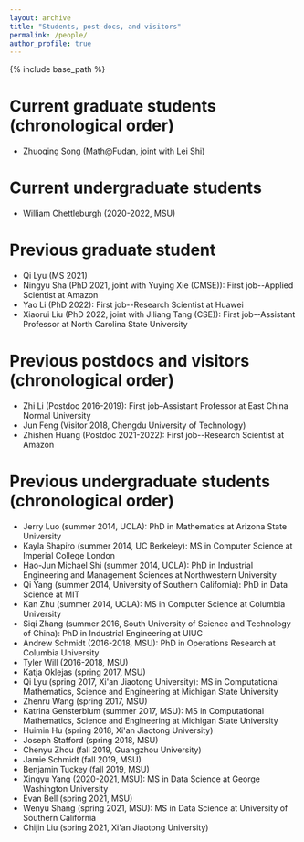 ```yaml
---
layout: archive
title: "Students, post-docs, and visitors"
permalink: /people/
author_profile: true
---
```


{% include base_path %}

Current graduate students (chronological order)
======
* Zhuoqing Song (Math@Fudan, joint with Lei Shi)

Current undergraduate students
=====
* William Chettleburgh (2020-2022, MSU)

Previous graduate student
===== 
* Qi Lyu (MS 2021) 
* Ningyu Sha (PhD 2021, joint with Yuying Xie (CMSE)): First job--Applied Scientist at Amazon
* Yao Li (PhD 2022): First job--Research Scientist at Huawei
* Xiaorui Liu (PhD 2022, joint with Jiliang Tang (CSE)): First job--Assistant Professor at North Carolina State University


Previous postdocs and visitors (chronological order)
=====
* Zhi Li (Postdoc 2016-2019): First job–Assistant Professor at East China Normal University
* Jun Feng (Visitor 2018, Chengdu University of Technology)
* Zhishen Huang (Postdoc 2021-2022): First job--Research Scientist at Amazon

Previous undergraduate students (chronological order)
=====
* Jerry Luo (summer 2014, UCLA): PhD in Mathematics at Arizona State University
* Kayla Shapiro (summer 2014, UC Berkeley): MS in Computer Science at Imperial College London
* Hao-Jun Michael Shi (summer 2014, UCLA): PhD in Industrial Engineering and Management Sciences at Northwestern University
* Qi Yang (summer 2014, University of Southern California): PhD in Data Science at MIT
* Kan Zhu (summer 2014, UCLA): MS in Computer Science at Columbia University
* Siqi Zhang (summer 2016, South University of Science and Technology of China): PhD in Industrial Engineering at UIUC
* Andrew Schmidt (2016-2018, MSU): PhD in Operations Research at Columbia University
* Tyler Will (2016-2018, MSU)
* Katja Oklejas (spring 2017, MSU)
* Qi Lyu (spring 2017, Xi'an Jiaotong University): MS in Computational Mathematics, Science and Engineering at Michigan State University 
* Zhenru Wang (spring 2017, MSU)
* Katrina Gensterblum (summer 2017, MSU): MS in Computational Mathematics, Science and Engineering at Michigan State University
* Huimin Hu (spring 2018, Xi'an Jiaotong University)
* Joseph Stafford (spring 2018, MSU)
* Chenyu Zhou (fall 2019, Guangzhou University)
* Jamie Schmidt (fall 2019, MSU)
* Benjamin Tuckey (fall 2019, MSU)
* Xingyu Yang (2020-2021, MSU): MS in Data Science at George Washington University
* Evan Bell (spring 2021, MSU)
* Wenyu Shang (spring 2021, MSU): MS in Data Science at University of Southern California
* Chijin Liu (spring 2021, Xi'an Jiaotong University)
